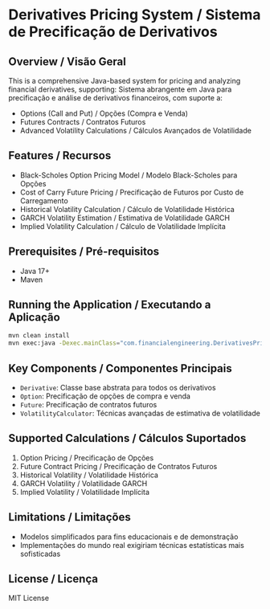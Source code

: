 # Derivatives Pricing System / Sistema de Precificação de Derivativos

## Overview / Visão Geral
This is a comprehensive Java-based system for pricing and analyzing financial derivatives, supporting:
Sistema abrangente em Java para precificação e análise de derivativos financeiros, com suporte a:

- Options (Call and Put) / Opções (Compra e Venda)
- Futures Contracts / Contratos Futuros
- Advanced Volatility Calculations / Cálculos Avançados de Volatilidade

## Features / Recursos
- Black-Scholes Option Pricing Model / Modelo Black-Scholes para Opções
- Cost of Carry Future Pricing / Precificação de Futuros por Custo de Carregamento
- Historical Volatility Calculation / Cálculo de Volatilidade Histórica
- GARCH Volatility Estimation / Estimativa de Volatilidade GARCH
- Implied Volatility Calculation / Cálculo de Volatilidade Implícita

## Prerequisites / Pré-requisitos
- Java 17+
- Maven

## Running the Application / Executando a Aplicação
```bash
mvn clean install
mvn exec:java -Dexec.mainClass="com.financialengineering.DerivativesPricingApp"
```

## Key Components / Componentes Principais
- `Derivative`: Classe base abstrata para todos os derivativos
- `Option`: Precificação de opções de compra e venda
- `Future`: Precificação de contratos futuros
- `VolatilityCalculator`: Técnicas avançadas de estimativa de volatilidade

## Supported Calculations / Cálculos Suportados
1. Option Pricing / Precificação de Opções
2. Future Contract Pricing / Precificação de Contratos Futuros
3. Historical Volatility / Volatilidade Histórica
4. GARCH Volatility / Volatilidade GARCH
5. Implied Volatility / Volatilidade Implícita

## Limitations / Limitações
- Modelos simplificados para fins educacionais e de demonstração
- Implementações do mundo real exigiriam técnicas estatísticas mais sofisticadas

## License / Licença
MIT License
